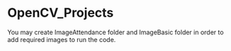 # OpenCV_Projects
You may create ImageAttendance folder and ImageBasic folder in order to add required images to run the code.

